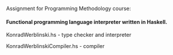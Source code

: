 Assignment for Programming Methodology course:

#### Functional programming language interpreter written in Haskell.

KonradWerblinski.hs - type checker and interpreter

KonradWerblinskiCompiler.hs - compiler
